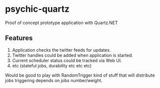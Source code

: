 psychic-quartz
==============

Proof of concept prototype application with Quartz.NET

## Features

1. Application checks the twitter feeds for updates.
2. Twitter handles could be added when application is started.
3. Current scheduler status could be tracked via Web UI.
4. etc (stateful jobs, durability etc etc etc)

Would be good to play with RandomTrigger kind of stuff that will distribute jobs triggering depends on jobs number/weight.